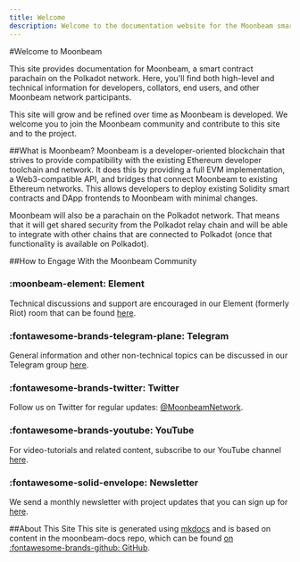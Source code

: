 ```yaml
---
title: Welcome
description: Welcome to the documentation website for the Moonbeam smart contract platform, a parachain on Polkadot.
---
```


#Welcome to Moonbeam

This site provides documentation for Moonbeam, a smart contract parachain on the Polkadot network.  Here, you'll find both high-level and technical information for developers, collators, end users, and other Moonbeam network participants.

This site will grow and be refined over time as Moonbeam is developed.  We welcome you to join the Moonbeam community and contribute to this site and to the project.


##What is Moonbeam? 
Moonbeam is a developer-oriented blockchain that strives to provide compatibility with the existing Ethereum developer toolchain and network.  It does this by providing a full EVM implementation, a Web3-compatible API, and bridges that connect Moonbeam to existing Ethereum networks.  This allows developers to deploy existing Solidity smart contracts and DApp frontends to Moonbeam with minimal changes.

Moonbeam will also be a parachain on the Polkadot network. That means that it will get shared security from the Polkadot relay chain and will be able to integrate with other chains that are connected to Polkadot (once that functionality is available on Polkadot).

##How to Engage With the Moonbeam Community  

### :moonbeam-element:  Element  
Technical discussions and support are encouraged in our Element (formerly Riot) room that can be found [here](https://riot.im/app/#/room/#moonbeam:matrix.org).

### :fontawesome-brands-telegram-plane:  Telegram  
General information and other non-technical topics can be discussed in our Telegram group [here](https://t.me/Moonbeam_Official).

### :fontawesome-brands-twitter:  Twitter  
Follow us on Twitter for regular updates: [@MoonbeamNetwork](https://twitter.com/MoonbeamNetwork).

### :fontawesome-brands-youtube:  YouTube  
For video-tutorials and related content, subscribe to our YouTube channel [here](https://www.youtube.com/channel/UCTp8x3FpKsFonoUET6i90jg).

### :fontawesome-solid-envelope:  Newsletter  
We send a monthly newsletter with project updates that you can sign up for [here](https://moonbeam.network/newsletter/).

##About This Site
This site is generated using [mkdocs](https://www.mkdocs.org/) and is based on content in the moonbeam-docs repo, which can be found [on :fontawesome-brands-github: GitHub](https://github.com/PureStake/moonbeam-docs).
